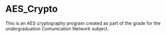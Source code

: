 # AES_Crypto
This is an AES cryptography program created as part of the grade for the undergraduation Comunication Network subject.
